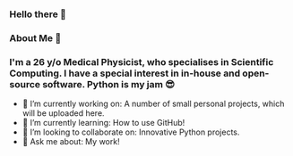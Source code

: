 ### Hello there 👋
### About Me :rocket:
### I'm a 26 y/o Medical Physicist, who specialises in Scientific Computing. I have a special interest in in-house and open-source software. Python is my jam :sunglasses:

- 🔭 I’m currently working on: A number of small personal projects, which will be uploaded here.
- 🌱 I’m currently learning: How to use GitHub!
- 👯 I’m looking to collaborate on: Innovative Python projects.
- 💬 Ask me about: My work!
